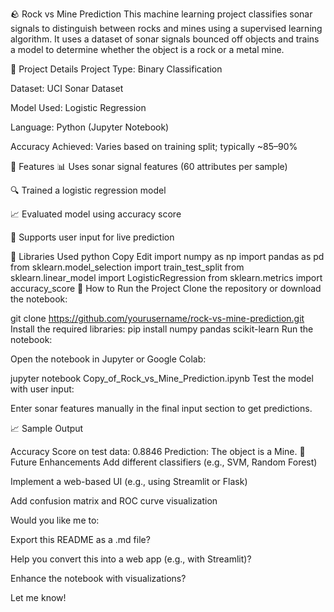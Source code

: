 

🪨 Rock vs Mine Prediction
This machine learning project classifies sonar signals to distinguish between rocks and mines using a supervised learning algorithm. It uses a dataset of sonar signals bounced off objects and trains a model to determine whether the object is a rock or a metal mine.

📌 Project Details
Project Type: Binary Classification

Dataset: UCI Sonar Dataset

Model Used: Logistic Regression

Language: Python (Jupyter Notebook)

Accuracy Achieved: Varies based on training split; typically ~85–90%

🧠 Features
📊 Uses sonar signal features (60 attributes per sample)

🔍 Trained a logistic regression model

📈 Evaluated model using accuracy score

💾 Supports user input for live prediction

🧪 Libraries Used
python
Copy
Edit
import numpy as np
import pandas as pd
from sklearn.model_selection import train_test_split
from sklearn.linear_model import LogisticRegression
from sklearn.metrics import accuracy_score
🚀 How to Run the Project
Clone the repository or download the notebook:

git clone https://github.com/yourusername/rock-vs-mine-prediction.git
Install the required libraries:
pip install numpy pandas scikit-learn
Run the notebook:

Open the notebook in Jupyter or Google Colab:

jupyter notebook Copy_of_Rock_vs_Mine_Prediction.ipynb
Test the model with user input:

Enter sonar features manually in the final input section to get predictions.


📈 Sample Output

Accuracy Score on test data: 0.8846
Prediction: The object is a Mine.
🧠 Future Enhancements
Add different classifiers (e.g., SVM, Random Forest)

Implement a web-based UI (e.g., using Streamlit or Flask)

Add confusion matrix and ROC curve visualization


Would you like me to:

Export this README as a .md file?

Help you convert this into a web app (e.g., with Streamlit)?

Enhance the notebook with visualizations?

Let me know!
